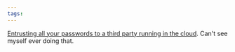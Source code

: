 ```yaml
---
tags: 
---
```


[Entrusting all your passwords to a third party running in the cloud](http://www.reddit.com/r/programming/comments/h4vxq/lastpass_setting_an_example_for_all/). Can't see myself ever doing that.
